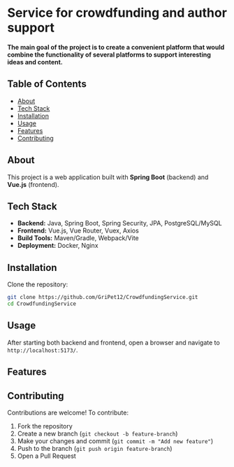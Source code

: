# Service for crowdfunding and author support
**The main goal of the project is to create a convenient platform that would combine the functionality of several platforms to support interesting ideas and content.**  

## Table of Contents  
- [About](#about)  
- [Tech Stack](#tech-stack)  
- [Installation](#installation)   
- [Usage](#usage)  
- [Features](#features)  
- [Contributing](#contributing)  

## About  
This project is a web application built with **Spring Boot** (backend) and **Vue.js** (frontend).

## Tech Stack  
- **Backend:** Java, Spring Boot, Spring Security, JPA, PostgreSQL/MySQL  
- **Frontend:** Vue.js, Vue Router, Vuex, Axios  
- **Build Tools:** Maven/Gradle, Webpack/Vite  
- **Deployment:** Docker, Nginx  

## Installation  
Clone the repository:  
```bash
git clone https://github.com/GriPet12/CrowdfundingService.git  
cd CrowdfundingService
```
## Usage  
After starting both backend and frontend, open a browser and navigate to `http://localhost:5173/`.  

## Features  

## Contributing  
Contributions are welcome! To contribute:  
1. Fork the repository  
2. Create a new branch (`git checkout -b feature-branch`)  
3. Make your changes and commit (`git commit -m "Add new feature"`)  
4. Push to the branch (`git push origin feature-branch`)  
5. Open a Pull Request  

